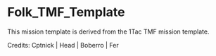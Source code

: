 # Folk_TMF_Template

This mission template is derived from the 1Tac TMF mission template.

Credits: Cptnick | Head | Boberro | Fer
